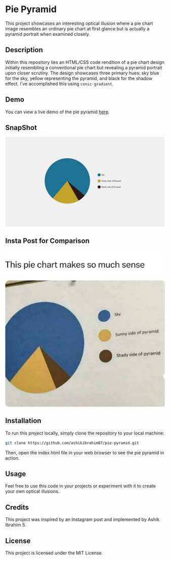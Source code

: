# Pie Pyramid

This project showcases an interesting optical illusion where a pie chart image resembles an ordinary pie chart at first glance but is actually a pyramid portrait when examined closely.

## Description

Within this repository lies an HTML/CSS code rendition of a pie chart design initially resembling a conventional pie chart but revealing a pyramid portrait upon closer scrutiny. The design showcases three primary hues: sky blue for the sky, yellow representing the pyramid, and black for the shadow effect. I've accomplished this using `conic-gradient`.

## Demo

You can view a live demo of the pie pyramid [here](https://ashikibrahim07.github.io/pie-pyramid/).

## SnapShot

![SnapShot](https://github.com/ashikibrahim07/pie-pyramid/blob/main/pie%20pyramid%20snap.png)

## Insta Post for Comparison

![Insta SnapShot](https://github.com/ashikibrahim07/pie-pyramid/blob/main/Insta_Pie_Pyramid.jpg)

## Installation

To run this project locally, simply clone the repository to your local machine:

```bash
git clone https://github.com/ashikibrahim07/pie-pyramid.git
```

Then, open the index.html file in your web browser to see the pie pyramid in action.

## Usage

Feel free to use this code in your projects or experiment with it to create your own optical illusions.

## Credits

This project was inspired by an Instagram post and implemented by Ashik Ibrahim S.

## License

This project is licensed under the MIT License.
